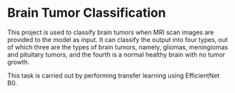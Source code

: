 # Brain Tumor Classification
This project is used to classify brain tumors when MRI scan images are provided to the model as input. It can classify the output into four types, out of which three are the types of brain tumors, namely, gliomas, meningiomas and pituitary tumors, and the fourth is a normal healthy brain with no tumor growth. 

This task is carried out by performing transfer learning using EfficientNet B0. 
